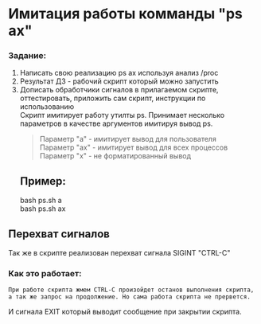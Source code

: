 
# Имитация работы комманды "ps ax"
### Задание:
  1. Написать свою реализацию ps ax используя анализ /proc
  2. Результат ДЗ - рабочий скрипт который можно запустить
  3. Дописать обработчики сигналов в прилагаемом скрипте, оттестировать, приложить сам скрипт, инструкции по использованию \
Скрипт имитирует работу утилты ps. Принимает несколько параметров в качестве аргументов имитируя вывод ps.
     > Параметр "a" - имитирует вывод для пользователя \
     > Параметр "ax" - имитирует вывод для всех процессов \
     > Параметр "x" - не форматированный вывод
     ## Пример:
     bash ps.sh a \
     bash ps.sh ax
## Перехват сигналов
Так же в скрипте реализован перехват сигнала SIGINT "CTRL-C"
### Как это работает:
    При работе скрипта жмем CTRL-C произойдет останов выполнения скрипта, а так же запрос на продолжение. Но сама работа скрипта не прервется.
И сигнала EXIT который выводит сообщение при закрытии скрипта.
